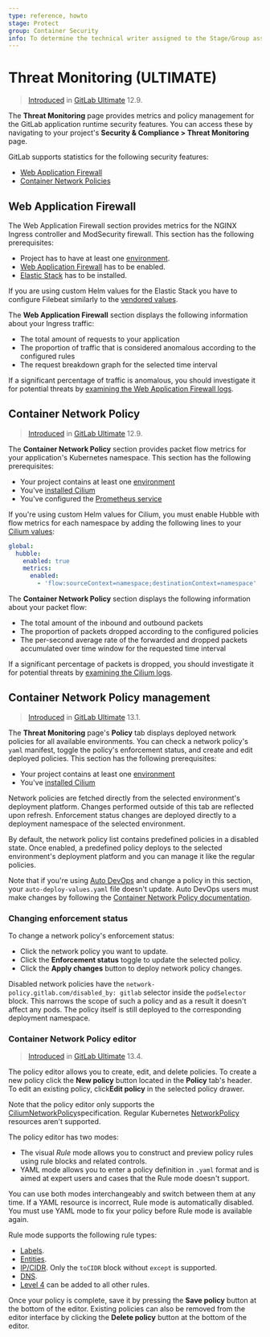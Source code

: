 ```yaml
---
type: reference, howto
stage: Protect
group: Container Security
info: To determine the technical writer assigned to the Stage/Group associated with this page, see https://about.gitlab.com/handbook/engineering/ux/technical-writing/#assignments
---
```


# Threat Monitoring **(ULTIMATE)**

> [Introduced](https://gitlab.com/gitlab-org/gitlab/-/issues/14707) in [GitLab Ultimate](https://about.gitlab.com/pricing/) 12.9.

The **Threat Monitoring** page provides metrics and policy management
for the GitLab application runtime security features. You can access
these by navigating to your project's **Security & Compliance > Threat
Monitoring** page.

GitLab supports statistics for the following security features:

- [Web Application Firewall](../../clusters/applications.md#web-application-firewall-modsecurity)
- [Container Network Policies](../../../topics/autodevops/stages.md#network-policy)

## Web Application Firewall

The Web Application Firewall section provides metrics for the NGINX
Ingress controller and ModSecurity firewall. This section has the
following prerequisites:

- Project has to have at least one [environment](../../../ci/environments/index.md).
- [Web Application Firewall](../../clusters/applications.md#web-application-firewall-modsecurity) has to be enabled.
- [Elastic Stack](../../clusters/applications.md#web-application-firewall-modsecurity) has to be installed.

If you are using custom Helm values for the Elastic Stack you have to
configure Filebeat similarly to the [vendored values](https://gitlab.com/gitlab-org/gitlab/-/blob/f610a080b1ccc106270f588a50cb3c07c08bdd5a/vendor/elastic_stack/values.yaml).

The **Web Application Firewall** section displays the following information
about your Ingress traffic:

- The total amount of requests to your application
- The proportion of traffic that is considered anomalous according to
  the configured rules
- The request breakdown graph for the selected time interval

If a significant percentage of traffic is anomalous, you should
investigate it for potential threats by
[examining the Web Application Firewall logs](../../clusters/applications.md#web-application-firewall-modsecurity).

## Container Network Policy

> [Introduced](https://gitlab.com/gitlab-org/gitlab/-/issues/32365) in [GitLab Ultimate](https://about.gitlab.com/pricing/) 12.9.

The **Container Network Policy** section provides packet flow metrics for
your application's Kubernetes namespace. This section has the following
prerequisites:

- Your project contains at least one [environment](../../../ci/environments/index.md)
- You've [installed Cilium](../../clusters/applications.md#install-cilium-using-gitlab-cicd)
- You've configured the [Prometheus service](../../project/integrations/prometheus.md#enabling-prometheus-integration)

If you're using custom Helm values for Cilium, you must enable Hubble
with flow metrics for each namespace by adding the following lines to
your [Cilium values](../../clusters/applications.md#install-cilium-using-gitlab-cicd):

```yaml
global:
  hubble:
    enabled: true
    metrics:
      enabled:
        - 'flow:sourceContext=namespace;destinationContext=namespace'
```

The **Container Network Policy** section displays the following information
about your packet flow:

- The total amount of the inbound and outbound packets
- The proportion of packets dropped according to the configured
  policies
- The per-second average rate of the forwarded and dropped packets
  accumulated over time window for the requested time interval

If a significant percentage of packets is dropped, you should
investigate it for potential threats by
[examining the Cilium logs](../../clusters/applications.md#install-cilium-using-gitlab-cicd).

## Container Network Policy management

> [Introduced](https://gitlab.com/groups/gitlab-org/-/epics/3328) in [GitLab Ultimate](https://about.gitlab.com/pricing/) 13.1.

The **Threat Monitoring** page's **Policy** tab displays deployed
network policies for all available environments. You can check a
network policy's `yaml` manifest, toggle the policy's enforcement
status, and create and edit deployed policies. This section has the
following prerequisites:

- Your project contains at least one [environment](../../../ci/environments/index.md)
- You've [installed Cilium](../../clusters/applications.md#install-cilium-using-gitlab-cicd)

Network policies are fetched directly from the selected environment's
deployment platform. Changes performed outside of this tab are
reflected upon refresh. Enforcement status changes are deployed
directly to a deployment namespace of the selected environment.

By default, the network policy list contains predefined policies in a
disabled state. Once enabled, a predefined policy deploys to the
selected environment's deployment platform and you can manage it like
the regular policies.

Note that if you're using [Auto DevOps](../../../topics/autodevops/index.md)
and change a policy in this section, your `auto-deploy-values.yaml` file doesn't update. Auto DevOps
users must make changes by following the
[Container Network Policy documentation](../../../topics/autodevops/stages.md#network-policy).

### Changing enforcement status

To change a network policy's enforcement status:

- Click the network policy you want to update.
- Click the **Enforcement status** toggle to update the selected policy.
- Click the **Apply changes** button to deploy network policy changes.

Disabled network policies have the `network-policy.gitlab.com/disabled_by: gitlab` selector inside
the `podSelector` block. This narrows the scope of such a policy and as a result it doesn't affect
any pods. The policy itself is still deployed to the corresponding deployment namespace.

### Container Network Policy editor

> [Introduced](https://gitlab.com/groups/gitlab-org/-/epics/3403) in [GitLab Ultimate](https://about.gitlab.com/pricing/) 13.4.

The policy editor allows you to create, edit, and delete policies. To
create a new policy click the **New policy** button located in the
**Policy** tab's header. To edit an existing policy, click**Edit
policy** in the selected policy drawer.

Note that the policy editor only supports the
[CiliumNetworkPolicy](https://docs.cilium.io/en/v1.8/policy/)specification. Regular Kubernetes
[NetworkPolicy](https://kubernetes.io/docs/reference/generated/kubernetes-api/v1.19/#networkpolicy-v1-networking-k8s-io)
resources aren't supported.

The policy editor has two modes:

- The visual _Rule_ mode allows you to construct and preview policy
  rules using rule blocks and related controls.
- YAML mode allows you to enter a policy definition in `.yaml` format
  and is aimed at expert users and cases that the Rule mode doesn't
  support.

You can use both modes interchangeably and switch between them at any
time. If a YAML resource is incorrect, Rule mode is automatically
disabled. You must use YAML mode to fix your policy before Rule mode
is available again.

Rule mode supports the following rule types:

- [Labels](https://docs.cilium.io/en/v1.8/policy/language/#labels-based).
- [Entities](https://docs.cilium.io/en/v1.8/policy/language/#entities-based).
- [IP/CIDR](https://docs.cilium.io/en/v1.8/policy/language/#ip-cidr-based). Only
  the `toCIDR` block without `except` is supported.
- [DNS](https://docs.cilium.io/en/v1.8/policy/language/#dns-based).
- [Level 4](https://docs.cilium.io/en/v1.8/policy/language/#layer-4-examples)
  can be added to all other rules.

Once your policy is complete, save it by pressing the **Save policy**
button at the bottom of the editor. Existing policies can also be
removed from the editor interface by clicking the **Delete policy**
button at the bottom of the editor.
